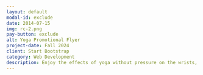 ```yaml
---
layout: default
modal-id: exclude
date: 2014-07-15
img: rc-2.png
pay-button: exclude
alt: Yoga Promotional Flyer
project-date: Fall 2024
client: Start Bootstrap
category: Web Development
description: Enjoy the effects of yoga without pressure on the wrists, knees and back. If you are dealing with an injury, a chronic condition or simply do not like getting down on the floor, this is the class for you. Options will be given so all students can participate regardless of physical challenges. Each class includes breathwork, stretching and meditation.  Register in person at Park and Rec. or by calling 414-423-2790.
---
```

